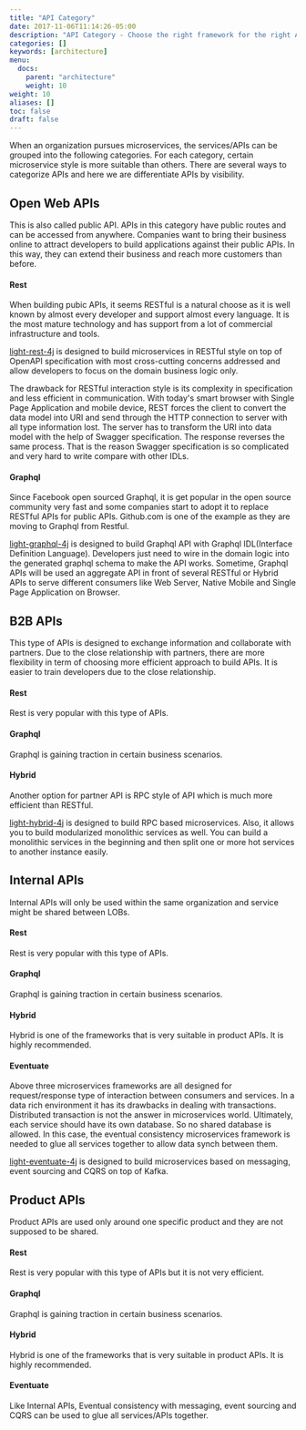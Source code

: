 ```yaml
---
title: "API Category"
date: 2017-11-06T11:14:26-05:00
description: "API Category - Choose the right framework for the right API type"
categories: []
keywords: [architecture]
menu:
  docs:
    parent: "architecture"
    weight: 10
weight: 10
aliases: []
toc: false
draft: false
---
```


When an organization pursues microservices, the services/APIs can be grouped
into the following categories. For each category, certain microservice style
is more suitable than others. There are several ways to categorize APIs and
here we are differentiate APIs by visibility. 

## Open Web APIs

This is also called public API. APIs in this category have public routes and 
can be accessed from anywhere. Companies want to bring their business online
to attract developers to build applications against their public APIs. In this
way, they can extend their business and reach more customers than before. 

#### Rest

When building pubic APIs, it seems RESTful is a natural choose as it is well known 
by almost every developer and support almost every language. It is the most mature
technology and has support from a lot of commercial infrastructure and tools.

[light-rest-4j][] is designed to build microservices in RESTful style on top of 
OpenAPI specification with most cross-cutting concerns addressed and allow developers 
to focus on the domain business logic only. 

The drawback for RESTful interaction style is its complexity in specification and
less efficient in communication. With today's smart browser with Single Page 
Application and mobile device, REST forces the client to convert the data model
into URI and send through the HTTP connection to server with all type information
lost. The server has to transform the URI into data model with the help of Swagger
specification. The response reverses the same process. That is the reason Swagger
specification is so complicated and very hard to write compare with other IDLs.  

#### Graphql

Since Facebook open sourced Graphql, it is get popular in the open source community
very fast and some companies start to adopt it to replace RESTful APIs for public
APIs. Github.com is one of the example as they are moving to Graphql from Restful.

[light-graphql-4j](https://github.com/networknt/light-graphql-4j) is designed to
build Graphql API with Graphql IDL(Interface Definition Language). Developers just
need to wire in the domain logic into the generated graphql schema to make the
API works. Sometime, Graphql APIs will be used an aggregate API in front of several
RESTful or Hybrid APIs to serve different consumers like Web Server, Native Mobile
and Single Page Application on Browser. 

## B2B APIs

This type of APIs is designed to exchange information and collaborate with partners.
Due to the close relationship with partners, there are more flexibility in term of
choosing more efficient approach to build APIs. It is easier to train developers due
to the close relationship. 

#### Rest

Rest is very popular with this type of APIs.

#### Graphql

Graphql is gaining traction in certain business scenarios.

#### Hybrid

Another option for partner API is RPC style of API which is much more efficient than
RESTful. 

[light-hybrid-4j](https://github.com/networknt/light-hybrid-4j) is designed to build
RPC based microservices. Also, it allows you to build modularized monolithic services
as well. You can build a monolithic services in the beginning and then split one or
more hot services to another instance easily. 


## Internal APIs

Internal APIs will only be used within the same organization and service might be shared
between LOBs. 

#### Rest

Rest is very popular with this type of APIs.

#### Graphql

Graphql is gaining traction in certain business scenarios.


#### Hybrid

Hybrid is one of the frameworks that is very suitable in product APIs. It is highly
recommended.

#### Eventuate

Above three microservices frameworks are all designed for request/response type of
interaction between consumers and services. In a data rich environment it has its
drawbacks in dealing with transactions. Distributed transaction is not the answer
in microservices world. Ultimately, each service should have its own database. So
no shared database is allowed. In this case, the eventual consistency microservices
framework is needed to glue all services together to allow data synch between them.

[light-eventuate-4j](https://github.com/networknt/light-eventuate-4j) is designed to 
build microservices based on messaging, event sourcing and CQRS on top of Kafka. 


## Product APIs

Product APIs are used only around one specific product and they are not supposed to be
shared. 

#### Rest

Rest is very popular with this type of APIs but it is not very efficient.

#### Graphql

Graphql is gaining traction in certain business scenarios.

#### Hybrid

Hybrid is one of the frameworks that is very suitable in product APIs. It is highly
recommended.

#### Eventuate

Like Internal APIs, Eventual consistency with messaging, event sourcing and CQRS can
be used to glue all services/APIs together.

[light-rest-4j]: /style/light-rest-4j/
